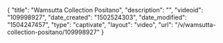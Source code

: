 {
    "title": "Wamsutta Collection Positano",
    "description": "",
    "videoid": "109998927",
    "date_created": "1502524303",
    "date_modified": "1504247457",
    "type": "captivate",
    "layout": "video",
    "url": "\/v\/wamsutta-collection-positano\/109998927"
}